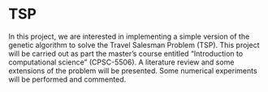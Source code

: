 # TSP

In this project, we are interested in implementing a simple version of the genetic algorithm to solve
the Travel Salesman Problem (TSP). This project will be carried out as part the master’s course
entitled “Introduction to computational science” (CPSC-5506). A literature review and some
extensions of the problem will be presented. Some numerical experiments will be performed and
commented.
